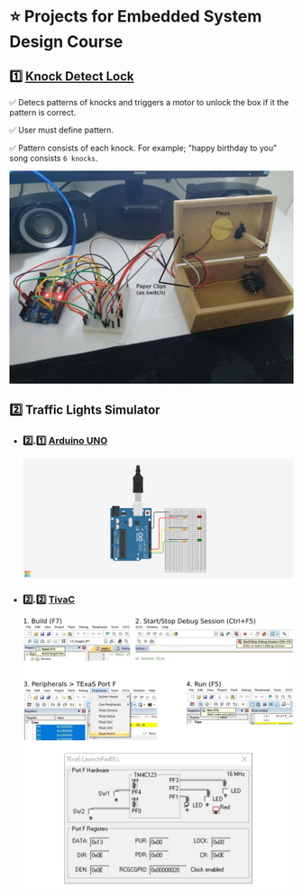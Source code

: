 # :star: Projects for Embedded System Design Course

## :one: [Knock Detect Lock](knock-detect-lock)

:white_check_mark: Detecs patterns of knocks and triggers a motor to unlock the box if it the pattern is correct.

:white_check_mark: User must define pattern.

:white_check_mark: Pattern consists of each knock. For example; "happy birthday to you" song consists `6 knocks`.

[![knock-detect-lock-image](knock-detect-lock/KnockDetectLock.jpg)](knock-detect-lock/KnockDetectLock.gif)


## :two: Traffic Lights Simulator

- ### :two:.:one: [Arduino UNO](traffic-lights-simulator/ArduinoUNO)

  ![traffic-lights-simulator-arduino-image](traffic-lights-simulator/ArduinoUNO/Schema.png)

- ### :two:.:two: [TivaC](traffic-lights-simulator/TivaC)

  ![traffic-lights-simulator-tivac-image](traffic-lights-simulator/TivaC/HowToRun.jpg)

